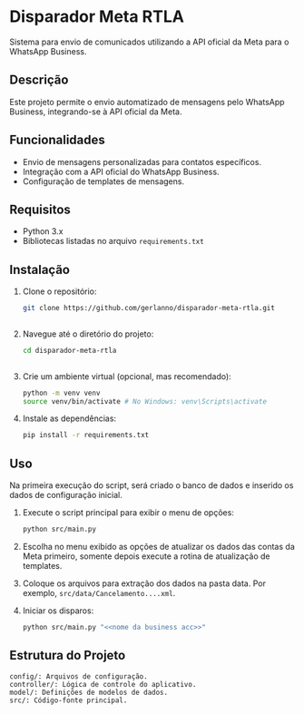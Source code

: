 # Disparador Meta RTLA

Sistema para envio de comunicados utilizando a API oficial da Meta para o WhatsApp Business.

## Descrição

Este projeto permite o envio automatizado de mensagens pelo WhatsApp Business, integrando-se à API oficial da Meta.

## Funcionalidades

- Envio de mensagens personalizadas para contatos específicos.
- Integração com a API oficial do WhatsApp Business.
- Configuração de templates de mensagens.

## Requisitos

- Python 3.x
- Bibliotecas listadas no arquivo `requirements.txt`

## Instalação

1. Clone o repositório:

    ```bash
    git clone https://github.com/gerlanno/disparador-meta-rtla.git
  
    ```

2. Navegue até o diretório do projeto:
  
    ```bash
    cd disparador-meta-rtla
  
    ```

3. Crie um ambiente virtual (opcional, mas recomendado):
   
    ```bash
    python -m venv venv
    source venv/bin/activate # No Windows: venv\Scripts\activate
    ```
    
4. Instale as dependências:

    ```bash
    pip install -r requirements.txt
    ```

## Uso
Na primeira execução do script, será criado o banco de dados e inserido os dados de configuração inicial.
1. Execute o script principal para exibir o menu de opções:

    ```bash
    python src/main.py
    ```
2. Escolha no menu exibido as opções de atualizar os dados das contas da Meta primeiro, somente depois execute a rotina de atualização de templates.


3. Coloque os arquivos para extração dos dados na pasta data. Por exemplo, `src/data/Cancelamento....xml`.


4. Iniciar os disparos:
   
     ```bash
     python src/main.py "<<nome da business acc>>"
     ```  
     
## Estrutura do Projeto
  ```
  config/: Arquivos de configuração.
  controller/: Lógica de controle do aplicativo.
  model/: Definições de modelos de dados.
  src/: Código-fonte principal.
  ```
